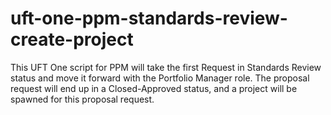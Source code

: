 # uft-one-ppm-standards-review-create-project
This UFT One script for PPM will take the first Request in Standards Review status and move it forward with the Portfolio Manager role.  The proposal request will end up in a Closed-Approved status, and a project will be spawned for this proposal request.

